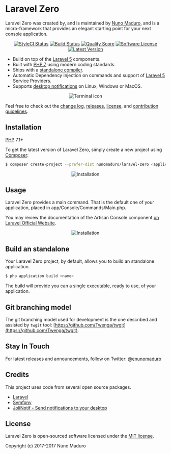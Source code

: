 Laravel Zero
================

Laravel Zero was created by, and is maintained by [Nuno Maduro](https://github.com/nunomaduro), and is a micro-framework that provides an elegant starting point for your next console application.

<p align="center">
  <a href="https://styleci.io/repos/80149647"><img src="https://styleci.io/repos/80149647/shield" alt="StyleCI Status"></img></a>
  <a href="https://travis-ci.org/nunomaduro/laravel-zero"><img src="https://img.shields.io/travis/nunomaduro/laravel-zero/stable.svg?style=flat-square" alt="Build Status"></img></a>
  <a href="https://scrutinizer-ci.com/g/nunomaduro/laravel-zero"><img src="https://img.shields.io/scrutinizer/g/nunomaduro/laravel-zero.svg?style=flat-square" alt="Quality Score"></img></a>
  <a href="LICENSE"><img src="https://img.shields.io/badge/license-MIT-brightgreen.svg?style=flat-square" alt="Software License"></img></a>
  <a href="https://github.com/nunomaduro/laravel-zero/releases"><img src="https://img.shields.io/github/release/nunomaduro/laravel-zero.svg?style=flat-square" alt="Latest Version"></img></a>
</p>

- Build on top of the [Laravel 5](http://laravel.com) components.
- Built with [PHP 7](http://php.net) using modern coding standards.
- Ships with a [standalone compiler](#build-an-standalone).
- Automatic Dependency Injection on commands and support of [Laravel 5](http://laravel.com) Service Providers.
- Supports [desktop notifications](https://github.com/nunomaduro/laravel-zero) on Linux, Windows or MacOS.

<p align="center">
    <img title="Terminal icon" src="https://raw.githubusercontent.com/nunomaduro/laravel-zero-docs/master/images/logo.png" />
</p>

Feel free to check out the [change log](CHANGELOG.md), [releases](nunomaduro/laravel-zero/releases), [license](LICENSE), and [contribution guidelines](CONTRIBUTING.md).

## Installation

[PHP](https://php.net) 7.1+

To get the latest version of Laravel Zero, simply create a new project using [Composer](https://getcomposer.org):

```bash
$ composer create-project --prefer-dist nunomaduro/laravel-zero <application-name>
```

<p align="center">
    <img title="Installation" src="https://raw.githubusercontent.com/nunomaduro/laravel-zero-docs/master/images/install.gif" />
</p>

<a name="usage"></a>
## Usage

Laravel Zero provides a main command. That is the default one of your application, placed in app/Console/Commands/Main.php.

You may review the documentation of the Artisan Console component [on Laravel Official Website](https://laravel.com/docs/5.4/artisan).

<p align="center">
    <img title="Installation" src="https://raw.githubusercontent.com/nunomaduro/laravel-zero-docs/master/images/commands.gif" />
</p>

<a name="build-an-standalone"></a>
## Build an standalone

Your Laravel Zero project, by default, allows you to build an standalone application.

```sh
$ php application build <name>
```

The build will provide you can a single executable, ready to use, of your application.

## Git branching model

The git branching model used for development is the one described and assisted by `twgit` tool: [https://github.com/Twenga/twgit](https://github.com/Twenga/twgit).

## Stay In Touch

For latest releases and announcements, follow on Twitter: [@enunomaduro](https://twitter.com/enunomaduro)

## Credits

This project uses code from several open source packages.

- [Laravel](https://laravel.com)
- [Symfony](http://symfony.com)
- [JoliNotif - Send notifications to your desktop](https://github.com/jolicode/JoliNotif)

## License

Laravel Zero is open-sourced software licensed under the [MIT license](http://opensource.org/licenses/MIT).

Copyright (c) 2017-2017 Nuno Maduro
